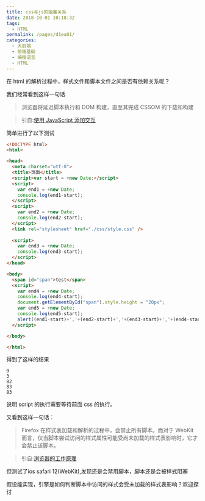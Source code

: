 ```yaml
---
title: css与js的阻塞关系
date: 2018-10-01 10:18:32
tags: 
  - HTML
permalink: /pages/d1ea01/
categories: 
  - 大前端
  - 前端基础
  - 编程语言
  - HTML
---
```


在 html 的解析过程中，样式文件和脚本文件之间是否有依赖关系呢？

我们经常看到这样一句话
> 浏览器将延迟脚本执行和 DOM 构建，直至其完成 CSSOM 的下载和构建

<!--more-->

> 引自:<a href="https://developers.google.com/web/fundamentals/performance/critical-rendering-path/adding-interactivity-with-javascript?hl=zh-cn">使用 JavaScript 添加交互</a>

简单进行了以下测试

```html
<!DOCTYPE html>
<html>

<head>
  <meta charset="utf-8">
  <title>页面</title>
  <script>var start = +new Date;</script>
  <script>
    var end1 = +new Date;
    console.log(end1-start);
  </script>
  <script>
    var end2 = +new Date;
    console.log(end2-start);
  </script>
  <link rel="stylesheet" href="./css/style.css" />
   
  <script>
    var end3 = +new Date;
    console.log(end3-start);
  </script>
</head>

<body>
  <span id="span">test</span>
  <script>
    var end4 = +new Date;
    console.log(end4-start);
    document.getElementById("span").style.height = "20px";
    var end5 = +new Date;
    console.log(end5-start);
    alert((end1-start)+','+(end2-start)+','+(end3-start)+','+(end4-start)+','+(end5-start))
  </script>

</body>

</html>
```
得到了这样的结果
```
0
3
82
83
83
```

说明 script 的执行需要等待前面 css 的执行。


又看到这样一句话：
> Firefox 在样式表加载和解析的过程中，会禁止所有脚本。而对于 WebKit 而言，仅当脚本尝试访问的样式属性可能受尚未加载的样式表影响时，它才会禁止该脚本。

> 引自:<a href="https://www.html5rocks.com/zh/tutorials/internals/howbrowserswork/#Tree_construction_algorithm">浏览器的工作原理</a>

但测试了ios safari 12(WebKit),发现还是会禁用脚本，脚本还是会被样式阻塞

假设能实现，引擎是如何判断脚本中访问的样式会受未加载的样式表影响？欢迎探讨